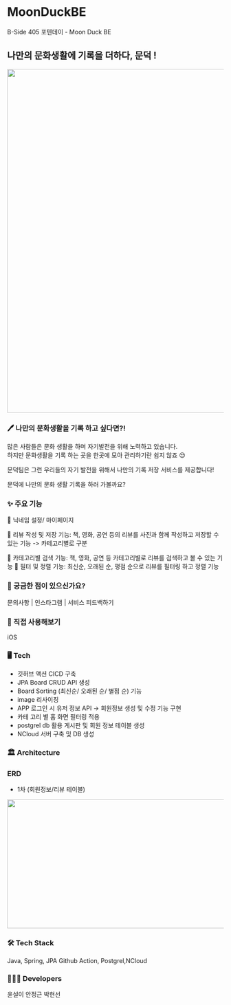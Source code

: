 # MoonDuckBE
B-Side 405 포텐데이 - Moon Duck BE

## 나만의 문화생활에 기록을 더하다, 문덕 ! 
<div style="text-align : center;">
<img src="https://github.com/Moon-Duck-Org/MoonDuckBE/assets/86522955/54b0a40d-1ca1-4d8e-802d-bd9e5c49d738" width="800" height="800"/></div>

### 🖊️ 나만의 문화생활을 기록 하고 싶다면?! <br>

많은 사람들은 문화 생활을 하며 자기발전을 위해 노력하고 있습니다. <br>
하지만 문화생활을 기록 하는 곳을 한곳에 모아 관리하기란 쉽지 않죠 😒 <br>

문덕팀은 그런 우리들의 자기 발전을 위해서 나만의 기록 저장 서비스를 제공합니다! <br>

문덕에 나만의 문화 생활 기록을 하러 가볼까요?  <br>


### ✨ 주요 기능<br>
💛 닉네임 설정/ 마이페이지

💛 리뷰 작성 및 저장 기능: 책, 영화, 공연 등의 리뷰를 사진과 함께 작성하고 저장할 수 있는 기능 -> 카테고리별로 구분

💛 카테고리별 검색 기능: 책, 영화, 공연 등 카테고리별로 리뷰를 검색하고 볼 수 있는 기능
💛 필터 및 정렬 기능: 최신순, 오래된 순, 평점 순으로 리뷰를 필터링 하고 정렬 기능

### 💌 궁금한 점이 있으신가요?
문의사항 | 
인스타그램 | 
서비스 피드백하기

### 📝 직접 사용해보기
iOS

### 🖥️ Tech
- 깃허브 액션 CICD 구축
- JPA Board CRUD API 생성
- Board Sorting (최신순/ 오래된 순/ 별점 순) 기능
- image 리사이징
- APP 로그인 시 유저 정보 API -> 회원정보 생성 및 수정 기능 구현
- 카테 고리 별 홈 화면 필터링 적용
- postgrel db 활용 게시판 및 회원 정보 테이블 생성
- NCloud 서버 구축 및 DB 생성
  

### 🏛️ Architecture
 
### ERD
- 1차 (회원정보/리뷰 테이블)
<div style="text-align : center;">
<img src=https://github.com/Moon-Duck-Org/MoonDuckBE/assets/86522955/f2c3c803-2d1d-42f2-b489-af95a1a663ec)" width="550" height="300"/></div>

### 🛠️ Tech Stack
 Java, Spring, JPA 
 Github Action, Postgrel,NCloud 

### 🧑🏻‍💻 Developers
		
윤설이	안정근	박현선
